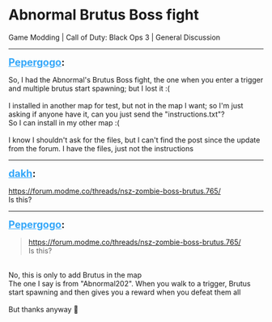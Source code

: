 # Abnormal Brutus Boss fight
Game Modding | Call of Duty: Black Ops 3 | General Discussion

---
<strong style="font-size: 1.4em;"><span style="text-decoration: underline;text-decoration-color: #34a7f9;"><span style="color:#34a7f9;">Pepergogo</span></span>:</strong>

<p>So, I had the Abnormal&#39;s Brutus Boss fight, the one when you enter a trigger and multiple brutus start spawning; but I lost it :(<br /><br />I installed in another map for test, but not in the map I want; so I&#39;m just asking if anyone have it, can you just send the &quot;instructions.txt&quot;?<br />So I can install in my other map :(<br /><br />I know I shouldn&#39;t ask for the files, but I can&#39;t find the post since the update from the forum. I have the files, just not the instructions</p>

---
<strong style="font-size: 1.4em;"><span style="text-decoration: underline;text-decoration-color: #34a7f9;"><span style="color:#34a7f9;">dakh</span></span>:</strong>

<p><a href="https://forum.modme.co/threads/nsz-zombie-boss-brutus.765/">https://forum.modme.co/threads/nsz-zombie-boss-brutus.765/</a><br />Is this?</p>

---
<strong style="font-size: 1.4em;"><span style="text-decoration: underline;text-decoration-color: #34a7f9;"><span style="color:#34a7f9;">Pepergogo</span></span>:</strong>

<p><blockquote><a href="https://forum.modme.co/threads/nsz-zombie-boss-brutus.765/">https://forum.modme.co/threads/nsz-zombie-boss-brutus.765/</a><br />Is this?<br /></blockquote><br />No, this is only to add Brutus in the map<br />The one I say is from &quot;Abnormal202&quot;. When you walk to a trigger, Brutus start spawning and then gives you a reward when you defeat them all<br /><br />But thanks anyway &#128079;</p>
